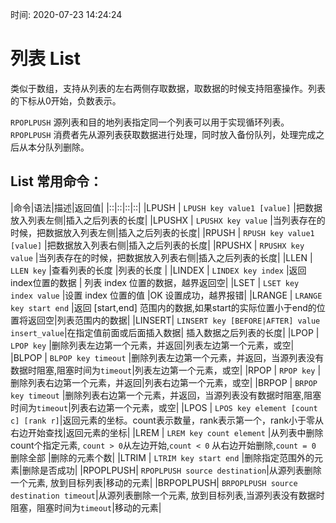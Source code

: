 时间: 2020-07-23 14:24:24

# 列表 List

类似于数组，支持从列表的左右两侧存取数据，取数据的时候支持阻塞操作。列表的下标从0开始，负数表示。

`RPOPLPUSH` 源列表和目的地列表指定同一个列表可以用于实现循环列表。
`RPOPLPUSH` 消费者先从源列表获取数据进行处理，同时放入备份队列，处理完成之后从本分队列删除。

## List 常用命令：

|命令|语法|描述|返回值|
|::|::|::|::|
|LPUSH  | `LPUSH key value1 [value]` |把数据放入列表左侧|插入之后列表的长度|
|LPUSHX | `LPUSHX key value`         |当列表存在的时候，把数据放入列表左侧|插入之后列表的长度|
|RPUSH  | `RPUSH key value1 [value]` |把数据放入列表右侧|插入之后列表的长度|
|RPUSHX | `RPUSHX key value`         |当列表存在的时候，把数据放入列表右侧|插入之后列表的长度|
|LLEN   | `LLEN key`                 |查看列表的长度   |列表的长度       |
|LINDEX | `LINDEX key index`         |返回index位置的数据 | 列表 index 位置的数据，越界返回空|
|LSET   | `LSET key index value`     |设置 index 位置的值 |OK 设置成功，越界报错|
|LRANGE | `LRANGE key start end`     |返回 [start,end] 范围内的数据,如果start的实际位置小于end的位置将返回空|列表范围内的数据|
|LINSERT| `LINSERT key [BEFORE|AFTER] value insert_value`|在指定值前面或后面插入数据| 插入数据之后列表的长度|
|LPOP   | `LPOP key`                  |删除列表左边第一个元素，并返回|列表左边第一个元素，或空|
|BLPOP   | `BLPOP key timeout`        |删除列表左边第一个元素，并返回，当源列表没有数据时阻塞,阻塞时间为`timeout`|列表左边第一个元素，或空|
|RPOP   | `RPOP key`                  |删除列表右边第一个元素，并返回|列表右边第一个元素，或空|
|BRPOP   | `BRPOP key timeout`        |删除列表右边第一个元素，并返回，当源列表没有数据时阻塞,阻塞时间为`timeout`|列表右边第一个元素，或空|
|LPOS   | `LPOS key element [count c] [rank r]`|返回元素的坐标。count表示数量，rank表示第一个，rank小于零从右边开始查找|返回元素的坐标|
|LREM   | `LREM key count element`    |从列表中删除count个指定元素, `count > 0`从左边开始,`count < 0` 从右边开始删除,`count = 0` 删除全部 |删除的元素个数|
|LTRIM  | `LTRIM key start end`       |删除指定范围外的元素|删除是否成功|
|RPOPLPUSH| `RPOPLPUSH source destination`|从源列表删除一个元素, 放到目标列表|移动的元素|
|BRPOPLPUSH| `BRPOPLPUSH source destination timeout`|从源列表删除一个元素, 放到目标列表,当源列表没有数据时阻塞，阻塞时间为`timeout`|移动的元素|